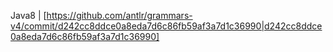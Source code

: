 


Java8 | [https://github.com/antlr/grammars-v4/commit/d242cc8ddce0a8eda7d6c86fb59af3a7d1c36990|d242cc8ddce0a8eda7d6c86fb59af3a7d1c36990]